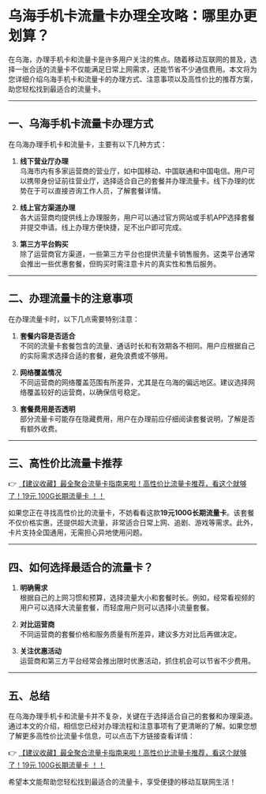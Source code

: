 # 乌海手机卡流量卡办理全攻略：哪里办更划算？

在乌海，办理手机卡和流量卡是许多用户关注的焦点。随着移动互联网的普及，选择一张合适的流量卡不仅能满足日常上网需求，还能节省不少通信费用。本文将为您详细介绍乌海手机卡和流量卡的办理方式、注意事项以及高性价比的推荐方案，助您轻松找到最适合的流量卡。

---

## 一、乌海手机卡流量卡办理方式

在乌海办理手机卡和流量卡，主要有以下几种方式：

1. **线下营业厅办理**  
   乌海市内有多家运营商的营业厅，如中国移动、中国联通和中国电信。用户可以携带身份证前往营业厅，选择适合自己的套餐并办理流量卡。线下办理的优势在于可以直接咨询工作人员，了解套餐详情。

2. **线上官方渠道办理**  
   各大运营商均提供线上办理服务，用户可以通过官方网站或手机APP选择套餐并提交申请。线上办理方便快捷，足不出户即可完成。

3. **第三方平台购买**  
   除了运营商官方渠道，一些第三方平台也提供流量卡销售服务。这类平台通常会推出一些优惠套餐，但购买时需注意卡片的真实性和售后服务。

---

## 二、办理流量卡的注意事项

在办理流量卡时，以下几点需要特别注意：

1. **套餐内容是否适合**  
   不同的流量卡套餐包含的流量、通话时长和有效期各不相同。用户应根据自己的实际需求选择合适的套餐，避免浪费或不够用。

2. **网络覆盖情况**  
   不同运营商的网络覆盖范围有所差异，尤其是在乌海的偏远地区。建议选择网络覆盖较好的运营商，以确保信号稳定。

3. **套餐费用是否透明**  
   部分流量卡可能存在隐藏费用，用户在办理前应仔细阅读套餐说明，了解是否有额外收费。

---

## 三、高性价比流量卡推荐

👉 [【建议收藏】最全聚合流量卡指南来啦！高性价比流量卡推荐，看这个就够了！19元 100G长期流量卡 ！！](https://bit.ly/Liuliangka)

如果您正在寻找高性价比的流量卡，不妨看看这款**19元100G长期流量卡**。该套餐不仅价格实惠，还提供超大流量，非常适合日常上网、追剧、游戏等需求。此外，卡片支持全国通用，无需担心异地使用问题。

---

## 四、如何选择最适合的流量卡？

1. **明确需求**  
   根据自己的上网习惯和预算，选择流量大小和套餐时长。例如，经常看视频的用户可以选择大流量套餐，而轻度用户则可以选择小流量套餐。

2. **对比运营商**  
   不同运营商的套餐价格和服务质量有所差异，建议多方对比后再做决定。

3. **关注优惠活动**  
   运营商和第三方平台经常会推出限时优惠活动，抓住机会可以节省不少费用。

---

## 五、总结

在乌海办理手机卡和流量卡并不复杂，关键在于选择适合自己的套餐和办理渠道。通过本文的介绍，相信您已经对办理流程和注意事项有了更清晰的了解。如果您想了解更多高性价比流量卡信息，可以点击下方链接查看详情：

👉 [【建议收藏】最全聚合流量卡指南来啦！高性价比流量卡推荐，看这个就够了！19元 100G长期流量卡 ！！](https://bit.ly/Liuliangka)

希望本文能帮助您轻松找到最适合的流量卡，享受便捷的移动互联网生活！